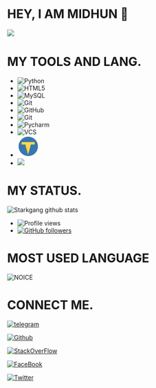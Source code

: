 # HEY, I AM MIDHUN 👋
<img align='centre' src='https://media.tenor.com/images/846b7789b5c28a0b9fa2f66977c16fea/tenor.gif' width='500"'>

# MY TOOLS AND LANG.

- ![Python](https://img.shields.io/badge/Python-ffffff?style=for-the-badge&logo=python)&nbsp;&nbsp;
- ![HTML5](https://img.shields.io/badge/HTML5-ffffff?style=for-the-badge&logo=html5)&nbsp;&nbsp;
- ![MySQL](https://img.shields.io/badge/MYSQL-ffffff?style=for-the-badge&logo=mysql)&nbsp;&nbsp;
- ![Git](https://img.shields.io/badge/Git-ffffff?style=for-the-badge&logo=git)&nbsp;&nbsp;
- ![GitHub](https://img.shields.io/badge/GitHUb-ffffff?style=for-the-badge&logo=github)&nbsp;&nbsp;
- ![Git](https://img.shields.io/badge/Git-ffffff?style=for-the-badge&logo=git)&nbsp;&nbsp;
- ![Pycharm](https://img.shields.io/badge/PYcharm-ffffff?style=for-the-badge&logo=pycharm)&nbsp;&nbsp;
- ![VCS](https://img.shields.io/badge/visual%20studio%20code-E52E06?style=for-the-badge&logo=visual-studio-code)&nbsp;&nbsp;
- <img align='centre' src='https://github.com/LonamiWebs/Telethon/blob/master/logo.svg' width='50"'>
- <img align='centre' src='https://i.imgur.com/BOgY9ai.png' width='50"'>

# MY STATUS.

![Starkgang github stats](https://github-readme-stats.vercel.app/api?username=starkgang&show_icons=true&theme=midnight-purple)
- ![Profile views](https://gpvc.arturio.dev/Starkgang)
- [![GitHub followers](https://img.shields.io/github/followers/starkgang.svg?style=social&label=Follow&maxAge=2592000)](https://github.com/Starkgang?tab=followers)
# MOST USED LANGUAGE

![NOICE](https://github-readme-stats.vercel.app/api/top-langs/?username=Starkgang&theme=blue-green)

# CONNECT ME.

[![telegram](https://img.shields.io/badge/STARKXD-ffffff?style=for-the-badge&logo=telegram)](https://t.me/serenassistantbot)

[![Github](https://img.shields.io/badge/STARKGANG-ffffff?style=for-the-badge&logo=github)](https://github.com/StarkGang)

[![StackOverFlow](https://img.shields.io/badge/STARKGANG-ffffff?style=for-the-badge&logo=stackoverflow)](https://stackoverflow.com/users/14344037/starkgang)

[![FaceBook](https://img.shields.io/badge/STARKGANGINC-ffffff?style=for-the-badge&logo=facebook)](https://www.facebook.com/StarkgangInc)

[![Twitter](https://img.shields.io/badge/STARKGANGINC-ffffff?style=for-the-badge&logo=twitter)](https://twitter.com/StarkgangInc/)
